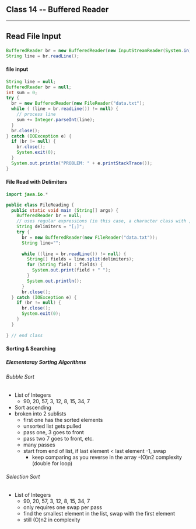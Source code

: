 ## Class 14 -- Buffered Reader

---

## Read File Input

#### 

```java
BufferedReader br = new BufferedReader(new InputStreamReader(System.in));
String line = br.readLine();
```

#### file input

```java
String line = null;
BufferedReader br = null;
int sum = 0;
try {
  br = new BufferedReader(new FileReader("data.txt");
  while ( (line = br.readLine()) != null) {
    // process line
    sum += Integer.parseInt(line);
  }
  br.close();
} catch (IOException e) {
  if (br != null) {
    br.close();
    System.exit(0);
  }
  System.out.println("PROBLEM: " + e.printStackTrace());
}
```

#### File Read with Delimiters

```java
import java.io.*

public class FileReading {
  public static void main (String[] args) {
    BufferedReader br = null;
    // uses regular expressions (in this case, a character class with ;)
    String delimiters = "[;]";
    try {
      br = new BufferedReader(new FileReader("data.txt"));
      String line="";
      
      while ((line = br.readLine()) != null) {
        String[] fields = line.split(delimiters);
        for (String field : fields) {
          System.out.print(field + " ");
        }
        System.out.println();
      }
      br.close();
  } catch (IOException e) {
    if (br != null) {
      br.close();
      System.exit(0);
    }
  }
  
} // end class

```

#### Sorting & Searching

##### Elementaray Sorting Algorithms

###### Bubble Sort

- List of Integers
  - 90, 20, 57, 3, 12, 8, 15, 34, 7
- Sort ascending
- broken into 2 sublists
  - first one has the sorted elements
  - unsorted list gets pulled
  - pass one, 3 goes to front
  - pass two 7 goes to front, etc.
  - many passes
  - start from end of list, if last element < last element -1, swap
    - keep comparing as you reverse in the array
  -(O)n2 complexity (double for loop)
  
###### Selection Sort  
- List of Integers
  - 90, 20, 57, 3, 12, 8, 15, 34, 7
  - only requires one swap per pass
  - find the smallest element in the list, swap with the first element
  - still (O)n2 in complexity
